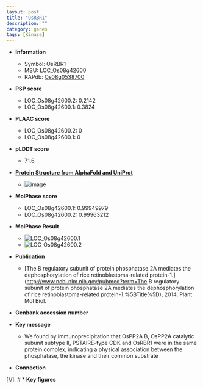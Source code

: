 ```yaml
---
layout: post
title: "OsRBR1"
description: ""
category: genes
tags: [Kinase]
---
```


* **Information**  
    + Symbol: OsRBR1  
    + MSU: [LOC_Os08g42600](http://rice.plantbiology.msu.edu/cgi-bin/ORF_infopage.cgi?orf=LOC_Os08g42600)  
    + RAPdb: [Os08g0538700](http://rapdb.dna.affrc.go.jp/viewer/gbrowse_details/irgsp1?name=Os08g0538700)  

* **PSP score**  
    + LOC_Os08g42600.2: 0.2142 
    + LOC_Os08g42600.1: 0.3824 

* **PLAAC score**  
    + LOC_Os08g42600.2: 0 
    + LOC_Os08g42600.1: 0 

* **pLDDT score**
    + 71.6

* **[Protein Structure from AlphaFold and UniProt](https://www.uniprot.org/uniprotkb/Q84QM3/entry#structure)**
    + ![image](https://ricepsp.github.io/images/Q8/AF-Q84QM3-F1.png)

* **MolPhase score**
    + LOC_Os08g42600.1: 0.99949979
    + LOC_Os08g42600.2: 0.99963212

* **MolPhase Result**
    + ![LOC_Os08g42600.1](https://304243504.github.io/Pictures/LOC_Os08g/LOC_Os08g42600.1.png)
    + ![LOC_Os08g42600.2](https://304243504.github.io/Pictures/LOC_Os08g/LOC_Os08g42600.2.png)

* **Publication**  
    + [The B regulatory subunit of protein phosphatase 2A mediates the dephosphorylation of rice retinoblastoma-related protein-1.](http://www.ncbi.nlm.nih.gov/pubmed?term=The B regulatory subunit of protein phosphatase 2A mediates the dephosphorylation of rice retinoblastoma-related protein-1.%5BTitle%5D), 2014, Plant Mol Biol.

* **Genbank accession number**  

* **Key message**  
    + We found by immunoprecipitation that OsPP2A B, OsPP2A catalytic subunit subtype II, PSTAIRE-type CDK and OsRBR1 were in the same protein complex, indicating a physical association between the phosphatase, the kinase and their common substrate

* **Connection**  

[//]: # * **Key figures**  


